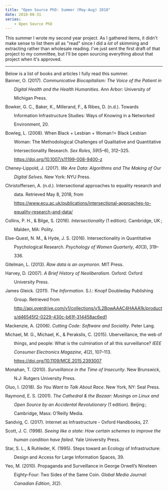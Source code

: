 ```yaml
---
title: "Open Source PhD: Summer (May-Aug) 2018"
date: 2018-08-31
series: 
    - Open Source PhD
---
```


This summer I wrote my second year project.  As I gathered items, it didn't make sense to list them all as "read" since I did a _lot_ of skimming and extracting rather than wholesale reading.   I've just sent the first draft of that project to my committee, but I'll be open sourcing everything about that project when it's approved.
<hr>
Below is a list of books and articles I fully read this summer.

<div class="csl-bib-body" style="line-height: 2; margin-left: 2em; text-indent:-2em;">
  <div class="csl-entry">Banner, O. (2017). <i>Communicative Biocapitalism: The Voice of the Patient in Digital Health and the Health Humanities</i>. Ann Arbor: University of Michigan Press.</div>
  <span class="Z3988" title="url_ver=Z39.88-2004&amp;ctx_ver=Z39.88-2004&amp;rfr_id=info%3Asid%2Fzotero.org%3A2&amp;rft_id=urn%3Aisbn%3A978-0-472-05369-8&amp;rft_val_fmt=info%3Aofi%2Ffmt%3Akev%3Amtx%3Abook&amp;rft.genre=book&amp;rft.btitle=Communicative%20Biocapitalism%3A%20The%20Voice%20of%20the%20Patient%20in%20Digital%20Health%20and%20the%20Health%20Humanities&amp;rft.place=Ann%20Arbor&amp;rft.publisher=University%20of%20Michigan%20Press&amp;rft.aufirst=Olivia&amp;rft.aulast=Banner&amp;rft.au=Olivia%20Banner&amp;rft.date=2017-11-20&amp;rft.tpages=230&amp;rft.isbn=978-0-472-05369-8&amp;rft.language=English"></span>
  <div class="csl-entry">Bowker, G. C., Baker, K., Millerand, F., &amp; Ribes, D. (n.d.). Towards Information Infrastructure Studies: Ways of Knowing in a Networked Environment, 20.</div>
  <span class="Z3988" title="url_ver=Z39.88-2004&amp;ctx_ver=Z39.88-2004&amp;rfr_id=info%3Asid%2Fzotero.org%3A2&amp;rft_val_fmt=info%3Aofi%2Ffmt%3Akev%3Amtx%3Ajournal&amp;rft.genre=article&amp;rft.atitle=Towards%20Information%20Infrastructure%20Studies%3A%20Ways%20of%20Knowing%20in%20a%20Networked%20Environment&amp;rft.aufirst=Geoffrey%20C&amp;rft.aulast=Bowker&amp;rft.au=Geoffrey%20C%20Bowker&amp;rft.au=Karen%20Baker&amp;rft.au=Florence%20Millerand&amp;rft.au=David%20Ribes&amp;rft.pages=20&amp;rft.language=en"></span>
  <div class="csl-entry">Bowleg, L. (2008). When Black + Lesbian + Woman != Black Lesbian Woman: The Methodological Challenges of Qualitative and Quantitative Intersectionality Research. <i>Sex Roles</i>, <i>59</i>(5–6), 312–325. <a href="https://doi.org/10.1007/s11199-008-9400-z">https://doi.org/10.1007/s11199-008-9400-z</a></div>
  <span class="Z3988" title="url_ver=Z39.88-2004&amp;ctx_ver=Z39.88-2004&amp;rfr_id=info%3Asid%2Fzotero.org%3A2&amp;rft_id=info%3Adoi%2F10.1007%2Fs11199-008-9400-z&amp;rft_val_fmt=info%3Aofi%2Ffmt%3Akev%3Amtx%3Ajournal&amp;rft.genre=article&amp;rft.atitle=When%20Black%20%2B%20Lesbian%20%2B%20Woman%20!%3D%20Black%20Lesbian%20Woman%3A%20The%20Methodological%20Challenges%20of%20Qualitative%20and%20Quantitative%20Intersectionality%20Research&amp;rft.jtitle=Sex%20Roles&amp;rft.stitle=Sex%20Roles&amp;rft.volume=59&amp;rft.issue=5-6&amp;rft.aufirst=Lisa&amp;rft.aulast=Bowleg&amp;rft.au=Lisa%20Bowleg&amp;rft.date=2008-09-01&amp;rft.pages=312-325&amp;rft.spage=312&amp;rft.epage=325&amp;rft.issn=0360-0025%2C%201573-2762&amp;rft.language=en"></span>
  <div class="csl-entry">Cheney-Lippold, J. (2017). <i>We Are Data: Algorithms and The Making of Our Digital Selves</i>. New York: NYU Press.</div>
  <span class="Z3988" title="url_ver=Z39.88-2004&amp;ctx_ver=Z39.88-2004&amp;rfr_id=info%3Asid%2Fzotero.org%3A2&amp;rft_id=urn%3Aisbn%3A978-1-4798-5759-3&amp;rft_val_fmt=info%3Aofi%2Ffmt%3Akev%3Amtx%3Abook&amp;rft.genre=book&amp;rft.btitle=We%20Are%20Data%3A%20Algorithms%20and%20The%20Making%20of%20Our%20Digital%20Selves&amp;rft.place=New%20York&amp;rft.publisher=NYU%20Press&amp;rft.aufirst=John&amp;rft.aulast=Cheney-Lippold&amp;rft.au=John%20Cheney-Lippold&amp;rft.date=2017-05-02&amp;rft.tpages=320&amp;rft.isbn=978-1-4798-5759-3&amp;rft.language=English"></span>
  <div class="csl-entry">Christoffersen, A. (n.d.). Intersectional approaches to equality research and data. Retrieved May 8, 2018, from <a href="https://www.ecu.ac.uk/publications/intersectional-approaches-to-equality-research-and-data/">https://www.ecu.ac.uk/publications/intersectional-approaches-to-equality-research-and-data/</a></div>
  <span class="Z3988" title="url_ver=Z39.88-2004&amp;ctx_ver=Z39.88-2004&amp;rfr_id=info%3Asid%2Fzotero.org%3A2&amp;rft_val_fmt=info%3Aofi%2Ffmt%3Akev%3Amtx%3Adc&amp;rft.type=webpage&amp;rft.title=Intersectional%20approaches%20to%20equality%20research%20and%20data&amp;rft.description=Research%20and%20data%20briefing%202&amp;rft.identifier=https%3A%2F%2Fwww.ecu.ac.uk%2Fpublications%2Fintersectional-approaches-to-equality-research-and-data%2F&amp;rft.aufirst=Ashlee&amp;rft.aulast=Christoffersen&amp;rft.au=Ashlee%20Christoffersen&amp;rft.language=en-GB"></span>
  <div class="csl-entry">Collins, P. H., &amp; Bilge, S. (2016). <i>Intersectionality</i> (1 edition). Cambridge, UK ; Malden, MA: Polity.</div>
  <span class="Z3988" title="url_ver=Z39.88-2004&amp;ctx_ver=Z39.88-2004&amp;rfr_id=info%3Asid%2Fzotero.org%3A2&amp;rft_id=urn%3Aisbn%3A978-0-7456-8449-9&amp;rft_val_fmt=info%3Aofi%2Ffmt%3Akev%3Amtx%3Abook&amp;rft.genre=book&amp;rft.btitle=Intersectionality&amp;rft.place=Cambridge%2C%20UK%20%3B%20Malden%2C%20MA&amp;rft.publisher=Polity&amp;rft.edition=1%20edition&amp;rft.aufirst=Patricia%20Hill&amp;rft.aulast=Collins&amp;rft.au=Patricia%20Hill%20Collins&amp;rft.au=Sirma%20Bilge&amp;rft.date=2016-06-13&amp;rft.tpages=224&amp;rft.isbn=978-0-7456-8449-9&amp;rft.language=English"></span>
  <div class="csl-entry">Else-Quest, N. M., &amp; Hyde, J. S. (2016). Intersectionality in Quantitative Psychological Research. <i>Psychology of Women Quarterly</i>, <i>40</i>(3), 319–336.</div>
  <span class="Z3988" title="url_ver=Z39.88-2004&amp;ctx_ver=Z39.88-2004&amp;rfr_id=info%3Asid%2Fzotero.org%3A2&amp;rft_val_fmt=info%3Aofi%2Ffmt%3Akev%3Amtx%3Ajournal&amp;rft.genre=article&amp;rft.atitle=Intersectionality%20in%20Quantitative%20Psychological%20Research&amp;rft.jtitle=Psychology%20of%20Women%20Quarterly&amp;rft.volume=40&amp;rft.issue=3&amp;rft.aufirst=Nicole%20M&amp;rft.aulast=Else-Quest&amp;rft.au=Nicole%20M%20Else-Quest&amp;rft.au=Janet%20Shibley%20Hyde&amp;rft.date=2016-09&amp;rft.pages=319%E2%80%93336&amp;rft.issn=0361-6843"></span>
  <div class="csl-entry">Gitelman, L. (2013). <i>Raw data is an oxymoron</i>. MIT Press.</div>
  <span class="Z3988" title="url_ver=Z39.88-2004&amp;ctx_ver=Z39.88-2004&amp;rfr_id=info%3Asid%2Fzotero.org%3A2&amp;rft_val_fmt=info%3Aofi%2Ffmt%3Akev%3Amtx%3Abook&amp;rft.genre=book&amp;rft.btitle=Raw%20data%20is%20an%20oxymoron&amp;rft.publisher=MIT%20Press&amp;rft.aufirst=Lisa&amp;rft.aulast=Gitelman&amp;rft.au=Lisa%20Gitelman&amp;rft.date=2013"></span>
  <div class="csl-entry">Harvey, D. (2007). <i>A Brief History of Neoliberalism</i>. Oxford: Oxford University Press.</div>
  <span class="Z3988" title="url_ver=Z39.88-2004&amp;ctx_ver=Z39.88-2004&amp;rfr_id=info%3Asid%2Fzotero.org%3A2&amp;rft_id=urn%3Aisbn%3A978-0-19-928327-9&amp;rft_val_fmt=info%3Aofi%2Ffmt%3Akev%3Amtx%3Abook&amp;rft.genre=book&amp;rft.btitle=A%20Brief%20History%20of%20Neoliberalism&amp;rft.place=Oxford&amp;rft.publisher=Oxford%20University%20Press&amp;rft.aufirst=David&amp;rft.aulast=Harvey&amp;rft.au=David%20Harvey&amp;rft.date=2007-01-18&amp;rft.tpages=247&amp;rft.isbn=978-0-19-928327-9&amp;rft.language=English"></span>
  <div class="csl-entry">James Gleick. (2011). <i>The Information</i>. S.I.: Knopf Doubleday Publishing Group. Retrieved from <a href="http://api.overdrive.com/v1/collections/v1L2BowAAAC4HAAA1k/products/d46545f2-0229-430c-b61f-314458ac6ed1">http://api.overdrive.com/v1/collections/v1L2BowAAAC4HAAA1k/products/d46545f2-0229-430c-b61f-314458ac6ed1</a></div>
  <span class="Z3988" title="url_ver=Z39.88-2004&amp;ctx_ver=Z39.88-2004&amp;rfr_id=info%3Asid%2Fzotero.org%3A2&amp;rft_id=urn%3Aisbn%3A978-0-307-37957-3&amp;rft_val_fmt=info%3Aofi%2Ffmt%3Akev%3Amtx%3Abook&amp;rft.genre=book&amp;rft.btitle=The%20Information&amp;rft.place=S.I.&amp;rft.publisher=Knopf%20Doubleday%20Publishing%20Group&amp;rft.au=undefined&amp;rft.date=2011&amp;rft.isbn=978-0-307-37957-3&amp;rft.language=en"></span>
  <div class="csl-entry">Mackenzie, A. (2006). <i>Cutting Code: Software and Sociality</i>. Peter Lang.</div>
  <span class="Z3988" title="url_ver=Z39.88-2004&amp;ctx_ver=Z39.88-2004&amp;rfr_id=info%3Asid%2Fzotero.org%3A2&amp;rft_id=urn%3Aisbn%3A978-0-8204-7823-4&amp;rft_val_fmt=info%3Aofi%2Ffmt%3Akev%3Amtx%3Abook&amp;rft.genre=book&amp;rft.btitle=Cutting%20Code%3A%20Software%20and%20Sociality&amp;rft.publisher=Peter%20Lang&amp;rft.aufirst=Adrian&amp;rft.aulast=Mackenzie&amp;rft.au=Adrian%20Mackenzie&amp;rft.date=2006&amp;rft.tpages=226&amp;rft.isbn=978-0-8204-7823-4&amp;rft.language=en"></span>
  <div class="csl-entry">Michael, M. G., Michael, K., &amp; Perakslis, C. (2015). Uberveillance, the web of things, and people: What is the culmination of all this surveillance? <i>IEEE Consumer Electronics Magazine</i>, <i>4</i>(2), 107–113. <a href="https://doi.org/10.1109/MCE.2015.2393007">https://doi.org/10.1109/MCE.2015.2393007</a></div>
  <span class="Z3988" title="url_ver=Z39.88-2004&amp;ctx_ver=Z39.88-2004&amp;rfr_id=info%3Asid%2Fzotero.org%3A2&amp;rft_id=info%3Adoi%2F10.1109%2FMCE.2015.2393007&amp;rft_val_fmt=info%3Aofi%2Ffmt%3Akev%3Amtx%3Ajournal&amp;rft.genre=article&amp;rft.atitle=Uberveillance%2C%20the%20web%20of%20things%2C%20and%20people%3A%20What%20is%20the%20culmination%20of%20all%20this%20surveillance%3F&amp;rft.jtitle=IEEE%20Consumer%20Electronics%20Magazine&amp;rft.volume=4&amp;rft.issue=2&amp;rft.aufirst=M.%20G.&amp;rft.aulast=Michael&amp;rft.au=M.%20G.%20Michael&amp;rft.au=K.%20Michael&amp;rft.au=C.%20Perakslis&amp;rft.date=2015-04&amp;rft.pages=107-113&amp;rft.spage=107&amp;rft.epage=113&amp;rft.issn=2162-2248"></span>
  <div class="csl-entry">Monahan, T. (2010). <i>Surveillance in the Time of Insecurity</i>. New Brunswick, N.J: Rutgers University Press.</div>
  <span class="Z3988" title="url_ver=Z39.88-2004&amp;ctx_ver=Z39.88-2004&amp;rfr_id=info%3Asid%2Fzotero.org%3A2&amp;rft_id=urn%3Aisbn%3A978-0-8135-4765-7&amp;rft_val_fmt=info%3Aofi%2Ffmt%3Akev%3Amtx%3Abook&amp;rft.genre=book&amp;rft.btitle=Surveillance%20in%20the%20Time%20of%20Insecurity&amp;rft.place=New%20Brunswick%2C%20N.J&amp;rft.publisher=Rutgers%20University%20Press&amp;rft.aufirst=Torin&amp;rft.aulast=Monahan&amp;rft.au=Torin%20Monahan&amp;rft.date=2010-03-16&amp;rft.tpages=226&amp;rft.isbn=978-0-8135-4765-7&amp;rft.language=English"></span>
  <div class="csl-entry">Oluo, I. (2018). <i>So You Want to Talk About Race</i>. New York, NY: Seal Press.</div>
  <span class="Z3988" title="url_ver=Z39.88-2004&amp;ctx_ver=Z39.88-2004&amp;rfr_id=info%3Asid%2Fzotero.org%3A2&amp;rft_id=urn%3Aisbn%3A978-1-58005-677-9&amp;rft_val_fmt=info%3Aofi%2Ffmt%3Akev%3Amtx%3Abook&amp;rft.genre=book&amp;rft.btitle=So%20You%20Want%20to%20Talk%20About%20Race&amp;rft.place=New%20York%2C%20NY&amp;rft.publisher=Seal%20Press&amp;rft.aufirst=Ijeoma&amp;rft.aulast=Oluo&amp;rft.au=Ijeoma%20Oluo&amp;rft.date=2018-01-16&amp;rft.tpages=256&amp;rft.isbn=978-1-58005-677-9&amp;rft.language=English"></span>
  <div class="csl-entry">Raymond, E. S. (2001). <i>The Cathedral &amp; the Bazaar: Musings on Linux and Open Source by an Accidental Revolutionary</i> (1 edition). Beijing ; Cambridge, Mass: O’Reilly Media.</div>
  <span class="Z3988" title="url_ver=Z39.88-2004&amp;ctx_ver=Z39.88-2004&amp;rfr_id=info%3Asid%2Fzotero.org%3A2&amp;rft_id=urn%3Aisbn%3A978-0-596-00108-7&amp;rft_val_fmt=info%3Aofi%2Ffmt%3Akev%3Amtx%3Abook&amp;rft.genre=book&amp;rft.btitle=The%20Cathedral%20%26%20the%20Bazaar%3A%20Musings%20on%20Linux%20and%20Open%20Source%20by%20an%20Accidental%20Revolutionary&amp;rft.place=Beijing%20%3B%20Cambridge%2C%20Mass&amp;rft.publisher=O'Reilly%20Media&amp;rft.edition=1%20edition&amp;rft.aufirst=Eric%20S.&amp;rft.aulast=Raymond&amp;rft.au=Eric%20S.%20Raymond&amp;rft.date=2001-01-15&amp;rft.tpages=241&amp;rft.isbn=978-0-596-00108-7&amp;rft.language=English"></span>
  <div class="csl-entry">Sandvig, C. (2017). Internet as Infrastructure - Oxford Handbooks, 27.</div>
  <span class="Z3988" title="url_ver=Z39.88-2004&amp;ctx_ver=Z39.88-2004&amp;rfr_id=info%3Asid%2Fzotero.org%3A2&amp;rft_val_fmt=info%3Aofi%2Ffmt%3Akev%3Amtx%3Ajournal&amp;rft.genre=article&amp;rft.atitle=Internet%20as%20Infrastructure%20-%20Oxford%20Handbooks&amp;rft.aufirst=Christian&amp;rft.aulast=Sandvig&amp;rft.au=Christian%20Sandvig&amp;rft.date=2017&amp;rft.pages=27&amp;rft.language=en"></span>
  <div class="csl-entry">Scott, J. C. (1998). <i>Seeing like a state: How certain schemes to improve the human condition have failed</i>. Yale University Press.</div>
  <span class="Z3988" title="url_ver=Z39.88-2004&amp;ctx_ver=Z39.88-2004&amp;rfr_id=info%3Asid%2Fzotero.org%3A2&amp;rft_val_fmt=info%3Aofi%2Ffmt%3Akev%3Amtx%3Abook&amp;rft.genre=book&amp;rft.btitle=Seeing%20like%20a%20state%3A%20How%20certain%20schemes%20to%20improve%20the%20human%20condition%20have%20failed&amp;rft.publisher=Yale%20University%20Press&amp;rft.aufirst=James%20C&amp;rft.aulast=Scott&amp;rft.au=James%20C%20Scott&amp;rft.date=1998"></span>
  <div class="csl-entry">Star, S. L., &amp; Ruhleder, K. (1995). Steps toward an Ecology of Infrastructure: Design and Access for Large Information Spaces, 39.</div>
  <span class="Z3988" title="url_ver=Z39.88-2004&amp;ctx_ver=Z39.88-2004&amp;rfr_id=info%3Asid%2Fzotero.org%3A2&amp;rft_val_fmt=info%3Aofi%2Ffmt%3Akev%3Amtx%3Ajournal&amp;rft.genre=article&amp;rft.atitle=Steps%20toward%20an%20Ecology%20of%20Infrastructure%3A%20Design%20and%20Access%20for%20Large%20Information%20Spaces&amp;rft.aufirst=Susan%20Leigh&amp;rft.aulast=Star&amp;rft.au=Susan%20Leigh%20Star&amp;rft.au=Karen%20Ruhleder&amp;rft.date=1995-10&amp;rft.pages=39&amp;rft.language=en"></span>
  <div class="csl-entry">Yeo, M. (2010). Propaganda and Surveillance in George Orwell’s Nineteen Eighty-Four: Two Sides of the Same Coin. <i>Global Media Journal: Canadian Edition</i>, <i>3</i>(2).</div>
  <span class="Z3988" title="url_ver=Z39.88-2004&amp;ctx_ver=Z39.88-2004&amp;rfr_id=info%3Asid%2Fzotero.org%3A2&amp;rft_val_fmt=info%3Aofi%2Ffmt%3Akev%3Amtx%3Ajournal&amp;rft.genre=article&amp;rft.atitle=Propaganda%20and%20Surveillance%20in%20George%20Orwell's%20Nineteen%20Eighty-Four%3A%20Two%20Sides%20of%20the%20Same%20Coin.&amp;rft.jtitle=Global%20Media%20Journal%3A%20Canadian%20Edition&amp;rft.volume=3&amp;rft.issue=2&amp;rft.aufirst=Michael&amp;rft.aulast=Yeo&amp;rft.au=Michael%20Yeo&amp;rft.date=2010"></span>
</div>
